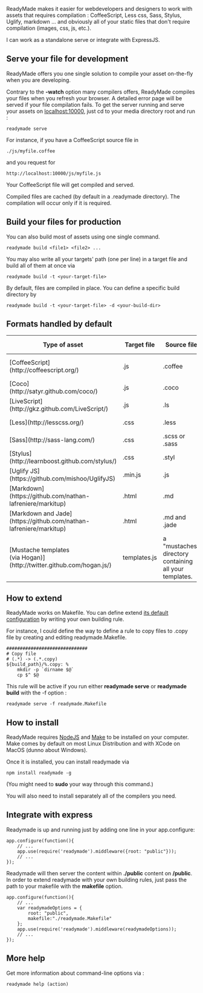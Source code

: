 

ReadyMade makes it easier for webdevelopers and designers to work with 
assets that requires compilation : CoffeeScript, Less css, Sass, Stylus, Uglify, markdown ... and obviously all of your static files that don't require compilation (images, css, js, etc.).

I can work as a standalone serve or integrate with ExpressJS.





Serve your file for development
------------------------------------------------

ReadyMade offers you one single solution to compile 
your asset on-the-fly when you are developing.

Contrary to the **-watch** option many compilers offers,
ReadyMade compiles your files when you refresh your browser.
A detailed error page will be served if your file compilation fails.
To get the server running and serve your assets on [localhost:10000](http://localhost:1000/), just cd to your media directory root and run :

    readymade serve


For instance, if you have a CoffeeScript source file in

    ./js/myfile.coffee

and you request for 

    http://localhost:10000/js/myfile.js

Your CoffeeScript file will get compiled and served.

Compiled files are cached (by default in a .readymade directory). The compilation will occur only if it is required.




Build your files for production
------------------------------------------------


You can also build most of assets using one single command.

    readymade build <file1> <file2> ...

You may also write all your targets' path (one per line) in a target file and build all of them at once via

    readymade build -t <your-target-file>

By default, files are compiled in place.  You can define a specific build 
directory by 

    readymade build -t <your-target-file> -d <your-build-dir>


Formats handled by default
------------------------------------


<table>
    <thead>
        <tr>
            <th>Type of asset</th>
            <th>Target file</th>
            <th>Source file</th>
            <th>Compiler installation</th>
        </tr>
    </thead>
    <tbody>
        <tr>
            <td>[CoffeeScript](http://coffeescript.org/)</td>
            <td>.js</td>
            <td>.coffee</td>
            <td class='command'>npm install coffee-script</td>
        </tr>
        <tr>
            <td>[Coco](http://satyr.github.com/coco/)</td>
            <td>.js</td>
            <td>.coco</td>
            <td class='command'>npm install coco</td>
        </tr>
        <tr>
            <td>[LiveScript](http://gkz.github.com/LiveScript/)</td>
            <td>.js</td>
            <td>.ls</td>
            <td class='command'>npm install LiveScript</td>
        </tr>
        <tr>
            <td>[Less](http://lesscss.org/)</td>
            <td>.css</td>
            <td>.less</td>
            <td class='command'>npm install less</td>
        </tr>
        <tr>
            <td>[Sass](http://sass-lang.com/)</td>
            <td>.css</td>
            <td>.scss or .sass</td>
            <td class='command'>gem install sass</td>
        </tr>
        <tr>
            <td>[Stylus](http://learnboost.github.com/stylus/)</td>
            <td>.css</td>
            <td>.styl</td>
            <td class='command'>npm install stylus</td>
        </tr>
        <tr>
            <td>[Uglify JS](https://github.com/mishoo/UglifyJS)</td>
            <td>.min.js</td>
            <td>.js</td>
            <td class='command'>npm install uglifyjs</td>
        </tr>
        <tr>
            <td>[Markdown](https://github.com/nathan-lafreniere/markitup)</td>
            <td>.html</td>
            <td>.md</td>
            <td class='command'>npm install markitup</td>
        </tr>
        <tr>
            <td>[Markdown and Jade](https://github.com/nathan-lafreniere/markitup)</td>
            <td>.html</td>
            <td>.md and .jade</td>
            <td class='command'>npm install markitup</td>
        </tr>
        <tr>
            <td>[Mustache templates<br/>(via Hogan)](http://twitter.github.com/hogan.js/)</td>
            <td>templates.js</td>
            <td>a "mustaches" directory<br/>containing all your templates.</td>
            <td class='command'>npm install markitup</td>
        </tr>
    </tbody>
</table>



How to extend
------------------------

ReadyMade works on Makefile.
You can define extend [its default configuration](https://github.com/poulejapon/readymade/blob/master/assets/Makefile) by writing your own building rule.

For instance, I could define the way to define a rule to copy files to .copy
file by creating and editing readymade.Makefile.

    ##############################
    # Copy file
    # (.*) -> (.*.copy)
    ${build_path}/%.copy: %
        mkdir -p `dirname $@`
        cp $^ $@

This rule will be active if you run either **readymade serve** or
**readymade build** with the -f option :

    readymade serve -f readymade.Makefile





How to install
------------------------

ReadyMade requires [NodeJS](http://nodejs.org/) and [Make](http://fr.wikipedia.org/wiki/Make) to be installed on your computer.
Make comes by default on most Linux Distribution and with XCode on MacOS (dunno about Windows).

Once it is installed, you can install readymade via 

    npm install readymade -g

(You might need to **sudo** your way through this command.)

You will also need to install separately all of the compilers you need.




Integrate with express
-----------------------------------


Readymade is up and running just by adding one line in your app.configure:

    app.configure(function(){
        // ... 
        app.use(require('readymade').middleware({root: "public"}));
        // ... 
    });

Readymade will then server the content within **./public** content on **/public**.
In order to extend readymade with your own building rules, just pass the path to your
makefile with the **makefile** option.

    app.configure(function(){
        // ... 
        var readymadeOptions = {
            root: "public",
            makefile:"./readymade.Makefile"
        };
        app.use(require('readymade').middleware(readymadeOptions));
        // ... 
    }); 

 More help
------------------------------------

Get more information about command-line options via :

    readymade help (action)


